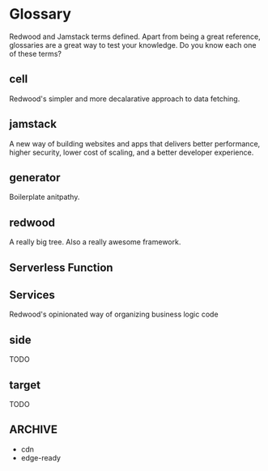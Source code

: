 # Glossary

Redwood and Jamstack terms defined. Apart from being a great reference, glossaries are a great way to test your knowledge. Do you know each one of these terms?

## cell

Redwood's simpler and more decalarative approach to data fetching.

## jamstack

A new way of building websites and apps that delivers better performance, higher security, lower cost of scaling, and a better developer experience.

## generator

Boilerplate anitpathy.

## redwood

A really big tree. Also a really awesome framework.

## Serverless Function

## Services

Redwood's opinionated way of organizing business logic code 

## side

TODO

## target

TODO

## ARCHIVE

- cdn
- edge-ready